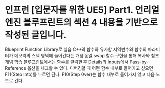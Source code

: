 # 인프런 [입문자를 위한 UE5] Part1. 언리얼 엔진 블루프린트의 섹션 4 내용을 기반으로 작성된 글입니다.

Blueprint Function Library로 실습
C++의 함수와 유사함 지역변수와 함수의 파라미터가 메모리의 스택 영역에 들어간다는 개념 동일
swap 함수 구현을 통해 복사와 참조 개념 학습
블루프린트에서는 함수를 클릭한 후 Details의 Inputs에서 Pass-by-Reference 옵션을 체크할 수 있다.
디버깅할 때 어떤 함수 내부로 들어가고 싶으면 F11(Step Into)를 누르면 된다. F10(Step Over)는 함수 내부로 들어가지 않고 다음 노드로 간다.